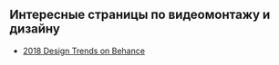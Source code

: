 ## Интересные страницы по видеомонтажу и дизайну

- [2018 Design Trends on Behance](https://www.behance.net/gallery/60273889/2018-Design-Trends)